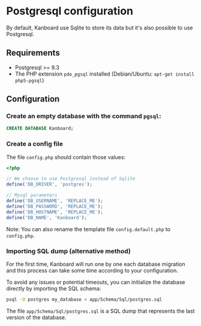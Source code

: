Postgresql configuration
========================

By default, Kanboard use Sqlite to store its data but it's also possible to use Postgresql.

Requirements
------------

- Postgresql >= 9.3
- The PHP extension `pdo_pgsql` installed (Debian/Ubuntu: `apt-get install php5-pgsql`)

Configuration
-------------

### Create an empty database with the command `pgsql`:

```sql
CREATE DATABASE Kanboard;
```

### Create a config file

The file `config.php` should contain those values:

```php
<?php

// We choose to use Postgresql instead of Sqlite
define('DB_DRIVER', 'postgres');

// Mysql parameters
define('DB_USERNAME', 'REPLACE_ME');
define('DB_PASSWORD', 'REPLACE_ME');
define('DB_HOSTNAME', 'REPLACE_ME');
define('DB_NAME', 'Kanboard');
```

Note: You can also rename the template file `config.default.php` to `config.php`.

### Importing SQL dump (alternative method)

For the first time, Kanboard will run one by one each database migration and this process can take some time according to your configuration.

To avoid any issues or potential timeouts, you can initialize the database directly by importing the SQL schema:

```bash
psql -U postgres my_database < app/Schema/Sql/postgres.sql
```

The file `app/Schema/Sql/postgres.sql` is a SQL dump that represents the last version of the database.
